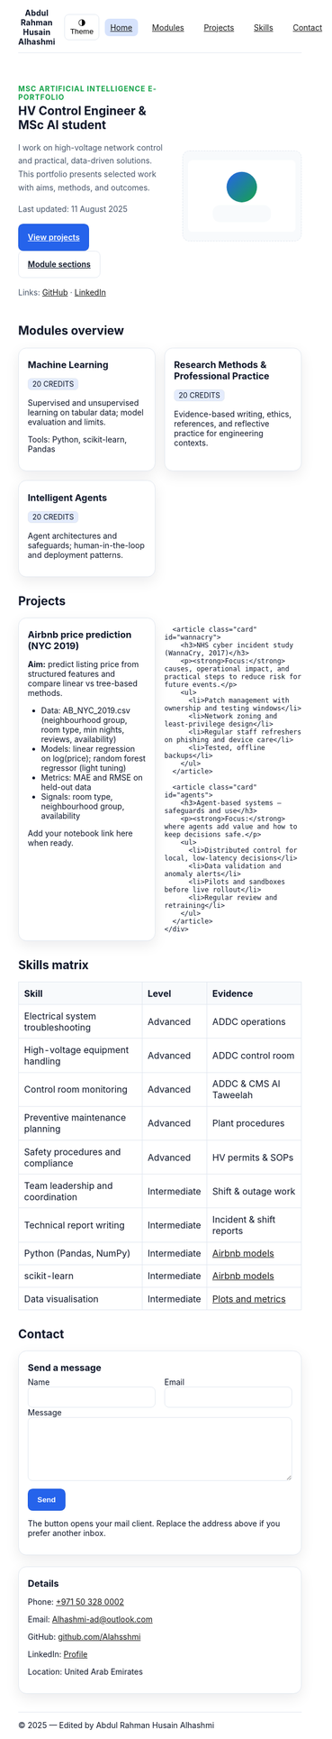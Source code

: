 <!doctype html>
<html lang="en" data-theme="auto">
<head>
<meta charset="utf-8">
<meta name="viewport" content="width=device-width, initial-scale=1">
<title>MSc AI E-Portfolio | Abdul Rahman Husain Alhashmi</title>
<meta name="description" content="E-portfolio of Abdul Rahman Husain Alhashmi — HV Control Engineer and MSc AI student.">
<meta name="theme-color" content="#0f172a" media="(prefers-color-scheme: dark)">
<meta name="theme-color" content="#ffffff" media="(prefers-color-scheme: light)">
<style>
/* ===== Tokens ============================================================ */
:root{
  --bg: #ffffff; --surface:#f8fafc; --card:#ffffff; --text:#0f172a; --muted:#475569;
  --border:#e2e8f0; --accent:#2563eb; --accent-2:#16a34a; --ring:#93c5fd; --shadow:0 8px 24px rgba(2,6,23,.08);
}
@media (prefers-color-scheme: dark){
  :root{
    --bg:#0b1020; --surface:#0f172a; --card:#0f172a; --text:#e5e7eb; --muted:#94a3b8;
    --border:#1f2937; --accent:#60a5fa; --accent-2:#22c55e; --ring:#2563eb; --shadow:0 10px 30px rgba(0,0,0,.45);
  }
}
:root[data-theme="light"]{
  --bg:#ffffff; --surface:#f8fafc; --card:#ffffff; --text:#0f172a; --muted:#475569;
  --border:#e2e8f0; --accent:#2563eb; --accent-2:#16a34a; --ring:#93c5fd; --shadow:0 8px 24px rgba(2,6,23,.08);
}
:root[data-theme="dark"]{
  --bg:#0b1020; --surface:#0f172a; --card:#0f172a; --text:#e5e7eb; --muted:#94a3b8;
  --border:#1f2937; --accent:#60a5fa; --accent-2:#22c55e; --ring:#2563eb; --shadow:0 10px 30px rgba(0,0,0,.45);
}

/* ===== Base ============================================================= */
*{box-sizing:border-box}
html,body{margin:0;background:var(--bg);color:var(--text);font-family:system-ui,-apple-system,Segoe UI,Roboto,Ubuntu,Cantarell,"Helvetica Neue",Arial;scroll-behavior:smooth}
img{max-width:100%;height:auto}
a{color:var(--accent);text-decoration:none}
a:hover{text-decoration:underline}
:focus-visible{outline:2px solid var(--ring);outline-offset:3px}

/* ===== Layout =========================================================== */
.container{max-width:1100px;margin-inline:auto;padding:1rem}
header{position:sticky;top:0;background:color-mix(in oklab, var(--bg) 85%, transparent);backdrop-filter:saturate(160%) blur(6px);border-bottom:1px solid var(--border);z-index:20}
.nav{display:flex;align-items:center;justify-content:space-between;gap:1rem;padding:.7rem 0}
.brand{font-weight:700;letter-spacing:.2px}
.menu{display:flex;gap:1rem;list-style:none;margin:0;padding:0}
.menu a{display:block;padding:.45rem .6rem;border-radius:.5rem}
.menu a:hover{background:color-mix(in oklab, var(--accent) 14%, transparent);text-decoration:none}
.menu a.is-active{background:color-mix(in oklab, var(--accent) 18%, transparent)}
#nav-toggle{display:none}
.menu-btn{display:none;cursor:pointer}
.menu-btn span,.menu-btn span::before,.menu-btn span::after{content:"";display:block;height:2px;width:22px;border-radius:10px;background:var(--text)}
.menu-btn span::before{transform:translateY(-6px)}
.menu-btn span::after{transform:translateY(4px)}
@media (max-width:820px){
  .menu-btn{display:block}
  .menu{position:absolute;right:1rem;top:60px;flex-direction:column;background:var(--card);border:1px solid var(--border);border-radius:.6rem;padding:.6rem;display:none;box-shadow:var(--shadow)}
  #nav-toggle:checked + label + ul{display:flex}
}

/* ===== Hero ============================================================= */
.hero{padding:3.2rem 0;background:
  radial-gradient(1200px 400px at 20% -10%, color-mix(in oklab,var(--accent) 14%,transparent), transparent),
  radial-gradient(1200px 400px at 120% 10%, color-mix(in oklab,var(--accent-2) 16%,transparent), transparent);
}
.hero-grid{display:grid;grid-template-columns:1.1fr .9fr;gap:2rem;align-items:center}
@media (max-width:880px){.hero-grid{grid-template-columns:1fr}}
.kicker{letter-spacing:.08em;color:var(--accent-2);font-weight:700;text-transform:uppercase;font-size:.8rem}
.hero h1{margin:.2rem 0 1rem}
.hero p{color:var(--muted);line-height:1.7}
.btn{display:inline-block;background:var(--accent);color:#fff;padding:.7rem 1rem;border-radius:.55rem;font-weight:600;border:1px solid color-mix(in oklab, var(--accent) 70%, black 5%)}
.btn:hover{text-decoration:none;filter:brightness(1.05)}
.btn.ghost{background:transparent;color:var(--text);border:1px solid var(--border)}
.badge{display:inline-block;background:color-mix(in oklab,var(--accent) 12%, transparent);border:1px solid var(--border);padding:.15rem .45rem;border-radius:.4rem;color:var(--text);font-size:.8rem}

/* ===== Cards & sections ================================================ */
.section{padding:1.2rem 0}
.grid{display:grid;gap:1rem}
.grid-3{grid-template-columns:repeat(3,1fr)}
@media (max-width:980px){.grid-3{grid-template-columns:repeat(2,1fr)}}
@media (max-width:640px){.grid-3{grid-template-columns:1fr}}
.card{background:var(--card);border:1px solid var(--border);border-radius:.9rem;padding:1rem;box-shadow:var(--shadow)}
.card h3{margin:.2rem 0 .4rem}
.card:hover{transform:translateY(-1px)}
hr.rule{border:0;border-top:1px solid var(--border);margin:1.6rem 0}

/* ===== Tables & forms =================================================== */
.table{width:100%;border-collapse:collapse;margin:1rem 0}
.table th,.table td{border:1px solid var(--border);padding:.6rem;text-align:left}
.table th{background:var(--surface)}
.form-row{display:grid;grid-template-columns:1fr 1fr;gap:1rem}
@media (max-width:720px){.form-row{grid-template-columns:1fr}}
input,textarea{width:100%;padding:.65rem;border-radius:.5rem;border:1px solid var(--border);background:var(--card);color:var(--text)}
button.theme{background:transparent;border:1px solid var(--border);padding:.45rem .6rem;border-radius:.5rem;cursor:pointer}
button.theme:hover{background:var(--surface)}

/* ===== Utilities ======================================================== */
.small{font-size:.92rem;color:var(--muted)}
.figure{background:var(--surface);border:1px dashed var(--border);border-radius:.8rem;padding:.6rem;display:flex;align-items:center;justify-content:center;min-height:140px}
footer{border-top:1px solid var(--border);margin-top:2rem}
.sr-only{position:absolute;width:1px;height:1px;padding:0;margin:-1px;overflow:hidden;clip:rect(0,0,0,0);white-space:nowrap;border:0}
</style>
</head>
<body>
<header>
  <div class="container nav" role="navigation" aria-label="Primary">
    <div class="brand">Abdul Rahman Husain Alhashmi</div>
    <div style="display:flex;align-items:center;gap:.6rem">
      <button id="themeBtn" class="theme" type="button" aria-pressed="false" aria-label="Toggle theme">🌗 Theme</button>
      <input id="nav-toggle" type="checkbox" aria-label="Toggle menu">
      <label for="nav-toggle" class="menu-btn" aria-hidden="true"><span></span></label>
      <ul class="menu">
        <li><a href="#home" class="is-active">Home</a></li>
        <li><a href="#modules">Modules</a></li>
        <li><a href="#projects">Projects</a></li>
        <li><a href="#skills">Skills</a></li>
        <li><a href="#contact">Contact</a></li>
      </ul>
    </div>
  </div>
</header>

<section id="home" class="hero">
  <div class="container hero-grid">
    <div>
      <div class="kicker">MSc Artificial Intelligence E-Portfolio</div>
      <h1>HV Control Engineer & MSc AI student</h1>
      <p>I work on high-voltage network control and practical, data-driven solutions. This portfolio presents selected work with aims, methods, and outcomes.</p>
      <p class="small">Last updated: 11 August 2025</p>
      <p>
        <a class="btn" href="#projects">View projects</a>
        <a class="btn ghost" href="#modules">Module sections</a>
      </p>
      <p class="small">Links:
        <a href="https://github.com/Alahsshmi" rel="noopener">GitHub</a> ·
        <a href="https://www.linkedin.com/in/abdul-rahman-alhashmi-b659541b0?utm_source=share&utm_campaign=share_via&utm_content=profile&utm_medium=ios_app" rel="noopener">LinkedIn</a>
      </p>
    </div>
    <div class="figure" aria-hidden="true">
      <!-- Profile graphic -->
      <svg xmlns="http://www.w3.org/2000/svg" viewBox="0 0 240 160" role="img" aria-label="Profile graphic">
        <defs><linearGradient id="g" x1="0" y1="0" x2="1" y2="1"><stop offset="0%" stop-color="#2563eb"/><stop offset="100%" stop-color="#16a34a"/></linearGradient></defs>
        <rect width="240" height="160" rx="10" fill="var(--card)"/>
        <circle cx="120" cy="60" r="34" fill="url(#g)"/>
        <rect x="55" y="100" width="130" height="38" rx="16" fill="var(--surface)"/>
      </svg>
    </div>
  </div>
</section>

<section id="modules" class="section">
  <div class="container">
    <h2>Modules overview</h2>
    <div class="grid grid-3">
      <article class="card">
        <h3>Machine Learning</h3>
        <p class="small"><span class="badge">20 CREDITS</span></p>
        <p>Supervised and unsupervised learning on tabular data; model evaluation and limits.</p>
        <p class="small">Tools: Python, scikit-learn, Pandas</p>
      </article>
      <article class="card">
        <h3>Research Methods & Professional Practice</h3>
        <p class="small"><span class="badge">20 CREDITS</span></p>
        <p>Evidence-based writing, ethics, references, and reflective practice for engineering contexts.</p>
      </article>
      <article class="card">
        <h3>Intelligent Agents</h3>
        <p class="small"><span class="badge">20 CREDITS</span></p>
        <p>Agent architectures and safeguards; human-in-the-loop and deployment patterns.</p>
      </article>
    </div>
  </div>
</section>

<section id="projects" class="section">
  <div class="container">
    <h2>Projects</h2>
    <div class="grid grid-3">
      <article class="card" id="airbnb">
        <h3>Airbnb price prediction (NYC 2019)</h3>
        <p><strong>Aim:</strong> predict listing price from structured features and compare linear vs tree-based methods.</p>
        <ul>
          <li>Data: AB_NYC_2019.csv (neighbourhood group, room type, min nights, reviews, availability)</li>
          <li>Models: linear regression on log(price); random forest regressor (light tuning)</li>
          <li>Metrics: MAE and RMSE on held-out data</li>
          <li>Signals: room type, neighbourhood group, availability</li>
        </ul>
        <p class="small">Add your notebook link here when ready.</p>
      </article>

      <article class="card" id="wannacry">
        <h3>NHS cyber incident study (WannaCry, 2017)</h3>
        <p><strong>Focus:</strong> causes, operational impact, and practical steps to reduce risk for future events.</p>
        <ul>
          <li>Patch management with ownership and testing windows</li>
          <li>Network zoning and least-privilege design</li>
          <li>Regular staff refreshers on phishing and device care</li>
          <li>Tested, offline backups</li>
        </ul>
      </article>

      <article class="card" id="agents">
        <h3>Agent-based systems — safeguards and use</h3>
        <p><strong>Focus:</strong> where agents add value and how to keep decisions safe.</p>
        <ul>
          <li>Distributed control for local, low-latency decisions</li>
          <li>Data validation and anomaly alerts</li>
          <li>Pilots and sandboxes before live rollout</li>
          <li>Regular review and retraining</li>
        </ul>
      </article>
    </div>
  </div>
</section>

<section id="skills" class="section">
  <div class="container">
    <h2>Skills matrix</h2>
    <table class="table" aria-describedby="skills-desc">
      <caption id="skills-desc" class="sr-only">Self-rated skills mapped to evidence</caption>
      <thead><tr><th>Skill</th><th>Level</th><th>Evidence</th></tr></thead>
      <tbody>
        <tr><td>Electrical system troubleshooting</td><td>Advanced</td><td>ADDC operations</td></tr>
        <tr><td>High-voltage equipment handling</td><td>Advanced</td><td>ADDC control room</td></tr>
        <tr><td>Control room monitoring</td><td>Advanced</td><td>ADDC & CMS Al Taweelah</td></tr>
        <tr><td>Preventive maintenance planning</td><td>Advanced</td><td>Plant procedures</td></tr>
        <tr><td>Safety procedures and compliance</td><td>Advanced</td><td>HV permits & SOPs</td></tr>
        <tr><td>Team leadership and coordination</td><td>Intermediate</td><td>Shift & outage work</td></tr>
        <tr><td>Technical report writing</td><td>Intermediate</td><td>Incident & shift reports</td></tr>
        <tr><td>Python (Pandas, NumPy)</td><td>Intermediate</td><td><a href="#airbnb">Airbnb models</a></td></tr>
        <tr><td>scikit-learn</td><td>Intermediate</td><td><a href="#airbnb">Airbnb models</a></td></tr>
        <tr><td>Data visualisation</td><td>Intermediate</td><td><a href="#airbnb">Plots and metrics</a></td></tr>
      </tbody>
    </table>
  </div>
</section>

<section id="contact" class="section">
  <div class="container">
    <h2>Contact</h2>
    <div class="grid" style="gap:1.2rem">
      <div class="card">
        <h3>Send a message</h3>
        <form action="mailto:Alhashmi-ad@outlook.com" method="post" enctype="text/plain">
          <div class="form-row">
            <div><label for="name">Name</label><input id="name" name="name" required></div>
            <div><label for="email">Email</label><input id="email" name="email" type="email" required></div>
          </div>
          <label for="message">Message</label>
          <textarea id="message" name="message" rows="6" required></textarea>
          <p><button class="btn" type="submit">Send</button></p>
          <p class="small">The button opens your mail client. Replace the address above if you prefer another inbox.</p>
        </form>
      </div>
      <div class="card">
        <h3>Details</h3>
        <p>Phone: <a href="tel:+971503280002">+971 50 328 0002</a></p>
        <p>Email: <a href="mailto:Alhashmi-ad@outlook.com">Alhashmi-ad@outlook.com</a></p>
        <p>GitHub: <a href="https://github.com/Alahsshmi" rel="noopener">github.com/Alahsshmi</a></p>
        <p>LinkedIn: <a href="https://www.linkedin.com/in/abdul-rahman-alhashmi-b659541b0?utm_source=share&utm_campaign=share_via&utm_content=profile&utm_medium=ios_app" rel="noopener">Profile</a></p>
        <p class="small">Location: United Arab Emirates</p>
      </div>
    </div>
  </div>
</section>

<footer>
  <div class="container">
    <p>© 2025 — Edited by Abdul Rahman Husain Alhashmi</p>
  </div>
</footer>

<script>
/* Theme toggle with persistence */
(function(){
  const root = document.documentElement;
  const btn = document.getElementById('themeBtn');
  const saved = localStorage.getItem('theme'); // 'light' | 'dark' | null
  if(saved){ root.setAttribute('data-theme', saved); }
  function current(){ return root.getAttribute('data-theme') || 'auto'; }
  function cycle(){
    const now = current();
    const next = now === 'light' ? 'dark' : now === 'dark' ? 'auto' : 'light';
    root.setAttribute('data-theme', next);
    localStorage.setItem('theme', next);
    btn.setAttribute('aria-pressed', next === 'dark');
  }
  btn.addEventListener('click', cycle);
})();

/* Active link highlighting on scroll */
(function(){
  const links = [...document.querySelectorAll('.menu a')];
  const map = new Map(links.map(a => [a.getAttribute('href'), a]));
  const opts = {rootMargin:'-55% 0px -40% 0px', threshold: [0,1]};
  const obs = new IntersectionObserver(entries=>{
    entries.forEach(e=>{
      const id = '#'+e.target.id;
      const link = map.get(id);
      if(!link) return;
      if(e.isIntersecting){
        links.forEach(l=>l.classList.remove('is-active'));
        link.classList.add('is-active');
      }
    });
  }, opts);
  ['home','modules','projects','skills','contact']
    .forEach(id=>{const el=document.getElementById(id); if(el) obs.observe(el);});
})();

/* Reduce motion respect */
if (window.matchMedia('(prefers-reduced-motion: reduce)').matches) {
  document.documentElement.style.scrollBehavior = 'auto';
}
</script>
</body>
</html>
